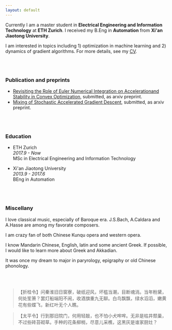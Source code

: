 ```yaml
---
layout: default
---
```


Currently I am a master student in **Electrical Engineering and Information Technology** at **ETH Zurich**.  I received my B.Eng in **Automation** from **Xi'an Jiaotong University**. 

I am interested in topics including 1) optimization in machine learning and 2) dynamics of gradient algorithms. For more details, see my [CV](pdfs/CV.pdf). 

<br/><br/>
### Publication and preprints
* [Revisiting the Role of Euler Numerical Integration on Accelerationand Stability in Convex Optimization](pdfs/revisiting.pdf), submitted, as arxiv preprint.
* [Mixing of Stochastic Accelerated Gradient Descent](pdfs/mixing.pdf), submitted, as arxiv preprint.

<br/><br/>
### Education

* ETH Zurich  
*2017.9 - Now*  
MSc in Electrical Engineering and Information Technology

* Xi'an Jiaotong University  
*2013.9 - 2017.6*   
BEng in Automation


<br/><br/>

### Miscellany

I love classical music, especially of Baroque era. J.S.Bach, A.Caldara and A.Hasse are among my favorate composers.

I am crazy fan of both Chinese Kunqu opera and western opera.

I know Mandarin Chinese, English, latin and some ancient Greek. If possible, I would like to learn more about Greek and Akkadian.

It was once my dream to major in paryrology, epigraphy or old Chinese phonology.

<br/><br/> 

> 【折桂令】问秦淮旧日窗寮，破纸迎风，坏槛当潮，目断魂消。当年粉黛，何处笙箫？罢灯船端阳不闹，收酒旗重九无聊。白鸟飘飘，绿水滔滔，嫩黄花有些蝶飞，新红叶无个人瞧。

> 【太平令】行到那旧院门，何用轻敲，也不怕小犬哰哰。无非是枯井颓巢，不过些砖苔砌草。手种的花条柳梢，尽意儿采樵，这黑灰是谁家厨灶？

